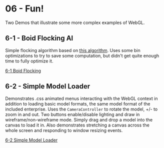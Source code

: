 06 - Fun!
=========
Two Demos that illustrate some more complex examples of WebGL.

6-1 - Boid Flocking AI
----------------------
Simple flocking algorithm based on [this algorithm](http://www.red3d.com/cwr/boids/).  Uses some bin optimizations to try to save some computation, but didn't get quite enough time to fully optimize it.

[6-1 Boid Flocking](http://homepages.rpi.edu/~staufb/webgl-tutorial/06-fun/06-01-flock.html)

6-2 - Simple Model Loader
-------------------------
Demonstrates .css animated menus interacting with the WebGL context in addition to loading basic model formats, the same model format of the included enterprise.  Uses the `CameraController` to rotate the model, +/- to zoom in and out.  Two buttons enable/disable lighting and draw in wireframe/non-wireframe mode.  Simply drag and drop a model into the canvas to load it in.  Also demonstrates stretching a canvas across the whole screen and responding to window resizing events.

[6-2 Simple Model Loader](http://homepages.rpi.edu/~staufb/webgl-tutorial/06-fun/06-02-modelloader.html)